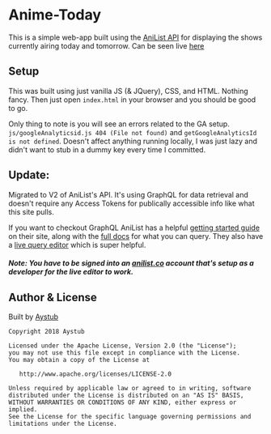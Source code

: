 # Anime-Today

This is a simple web-app built using the [AniList API](https://github.com/AniList/ApiV2-GraphQL-Docs) for displaying the shows currently airing today and tomorrow. Can be seen live [here](http://anime-today.com)


## Setup
This was built using just vanilla JS (& JQuery), CSS, and HTML. Nothing fancy. Then just open `index.html` in your browser and you should be good to go. 

Only thing to note is you will see an errors related to the GA setup. `js/googleAnalyticsid.js 404 (File not found)` and `getGoogleAnalyticsId is not defined`. Doesn't affect anything running locally, I was just lazy and didn't want to stub in a dummy key every time I committed. 


## Update:
Migrated to V2 of AniList's API. It's using GraphQL for data retrieval and doesn't require any Access Tokens for publically accessible info like what this site pulls. 

If you want to checkout GraphQL AniList has a helpful [getting started guide](https://anilist.gitbooks.io/anilist-apiv2-docs/graphql/getting-started.html) on their site, along with the [full docs](https://anilist.github.io/ApiV2-GraphQL-Docs/) for what you can query. They also have a [live query editor](https://anilist.co/graphiql) which is super helpful. 

##### Note: You have to be signed into an [anilist.co](https://anilist.co/) account that's setup as a developer for the live editor to work.



## Author & License 

Built by [Aystub](https://github.com/Aystub) 

```
Copyright 2018 Aystub

Licensed under the Apache License, Version 2.0 (the "License");
you may not use this file except in compliance with the License.
You may obtain a copy of the License at

   http://www.apache.org/licenses/LICENSE-2.0

Unless required by applicable law or agreed to in writing, software
distributed under the License is distributed on an "AS IS" BASIS,
WITHOUT WARRANTIES OR CONDITIONS OF ANY KIND, either express or implied.
See the License for the specific language governing permissions and
limitations under the License.
```